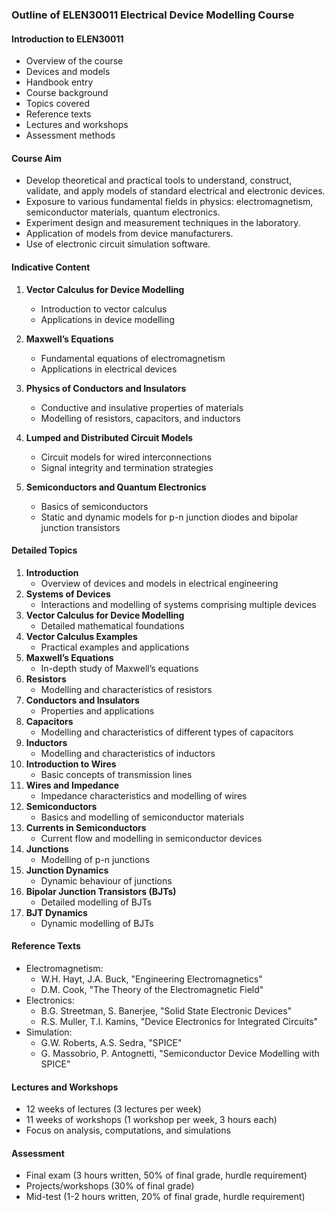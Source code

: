### Outline of ELEN30011 Electrical Device Modelling Course

#### Introduction to ELEN30011
- Overview of the course
- Devices and models
- Handbook entry
- Course background
- Topics covered
- Reference texts
- Lectures and workshops
- Assessment methods

#### Course Aim
- Develop theoretical and practical tools to understand, construct, validate, and apply models of standard electrical and electronic devices.
- Exposure to various fundamental fields in physics: electromagnetism, semiconductor materials, quantum electronics.
- Experiment design and measurement techniques in the laboratory.
- Application of models from device manufacturers.
- Use of electronic circuit simulation software.

#### Indicative Content
1. **Vector Calculus for Device Modelling**
   - Introduction to vector calculus
   - Applications in device modelling

2. **Maxwell’s Equations**
   - Fundamental equations of electromagnetism
   - Applications in electrical devices

3. **Physics of Conductors and Insulators**
   - Conductive and insulative properties of materials
   - Modelling of resistors, capacitors, and inductors

4. **Lumped and Distributed Circuit Models**
   - Circuit models for wired interconnections
   - Signal integrity and termination strategies

5. **Semiconductors and Quantum Electronics**
   - Basics of semiconductors
   - Static and dynamic models for p-n junction diodes and bipolar junction transistors

#### Detailed Topics
1. **Introduction**
   - Overview of devices and models in electrical engineering
2. **Systems of Devices**
   - Interactions and modelling of systems comprising multiple devices
3. **Vector Calculus for Device Modelling**
   - Detailed mathematical foundations
4. **Vector Calculus Examples**
   - Practical examples and applications
5. **Maxwell’s Equations**
   - In-depth study of Maxwell’s equations
6. **Resistors**
   - Modelling and characteristics of resistors
7. **Conductors and Insulators**
   - Properties and applications
8. **Capacitors**
   - Modelling and characteristics of different types of capacitors
9. **Inductors**
   - Modelling and characteristics of inductors
10. **Introduction to Wires**
    - Basic concepts of transmission lines
11. **Wires and Impedance**
    - Impedance characteristics and modelling of wires
12. **Semiconductors**
    - Basics and modelling of semiconductor materials
13. **Currents in Semiconductors**
    - Current flow and modelling in semiconductor devices
14. **Junctions**
    - Modelling of p-n junctions
15. **Junction Dynamics**
    - Dynamic behaviour of junctions
16. **Bipolar Junction Transistors (BJTs)**
    - Detailed modelling of BJTs
17. **BJT Dynamics**
    - Dynamic modelling of BJTs

#### Reference Texts
- Electromagnetism:
  - W.H. Hayt, J.A. Buck, "Engineering Electromagnetics"
  - D.M. Cook, "The Theory of the Electromagnetic Field"
- Electronics:
  - B.G. Streetman, S. Banerjee, "Solid State Electronic Devices"
  - R.S. Muller, T.I. Kamins, "Device Electronics for Integrated Circuits"
- Simulation:
  - G.W. Roberts, A.S. Sedra, "SPICE"
  - G. Massobrio, P. Antognetti, "Semiconductor Device Modelling with SPICE"

#### Lectures and Workshops
- 12 weeks of lectures (3 lectures per week)
- 11 weeks of workshops (1 workshop per week, 3 hours each)
- Focus on analysis, computations, and simulations

#### Assessment
- Final exam (3 hours written, 50% of final grade, hurdle requirement)
- Projects/workshops (30% of final grade)
- Mid-test (1-2 hours written, 20% of final grade, hurdle requirement)
